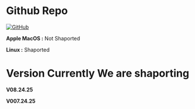 # Github Repo
[![GitHub](https://img.shields.io/badge/github-%23121011.svg?style=for-the-badge&logo=github&logoColor=white)](https://github.com/RandomCatUser/catsdrivedocs)

**Apple MacOS :** Not Shaported
>
**Linux :** Shaported

# Version Currently We are shaporting
**V08.24.25**
>
**V007.24.25**



